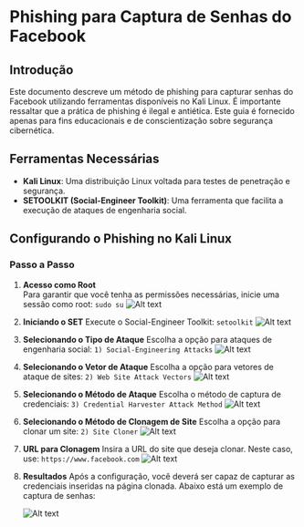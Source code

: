 # Phishing para Captura de Senhas do Facebook

## Introdução

Este documento descreve um método de phishing para capturar senhas do Facebook utilizando ferramentas disponíveis no Kali Linux. É importante ressaltar que a prática de phishing é ilegal e antiética. Este guia é fornecido apenas para fins educacionais e de conscientização sobre segurança cibernética.

## Ferramentas Necessárias

- **Kali Linux**: Uma distribuição Linux voltada para testes de penetração e segurança.
- **SETOOLKIT (Social-Engineer Toolkit)**: Uma ferramenta que facilita a execução de ataques de engenharia social.

## Configurando o Phishing no Kali Linux

### Passo a Passo

1. **Acesso como Root**  
   Para garantir que você tenha as permissões necessárias, inicie uma sessão como root:
   ```sudo su```
    ![Alt text](./img/1.png "Terminal mostrando o comando 'sudo su' para acesso como root no sistema.")

2. **Iniciando o SET**
    Execute o Social-Engineer Toolkit:
    ```setoolkit```
    ![Alt text](./img/2.png "Tela inicial do Social-Engineer Toolkit (SET) após a execução do comando 'setoolkit'.")

3. **Selecionando o Tipo de Ataque**
    Escolha a opção para ataques de engenharia social:
    ```1) Social-Engineering Attacks```
    ![Alt text](./img/3.png "Menu do SET com a opção '1) Social-Engineering Attacks' destacada para seleção de ataques de engenharia social.")

4. **Selecionando o Vetor de Ataque**
    Escolha a opção para vetores de ataque de sites:
    ```2) Web Site Attack Vectors```
    ![Alt text](./img/4.png "Menu do SET com a opção '2) Web Site Attack Vectors' selecionada para escolher vetores de ataque baseados em sites.")

5. **Selecionando o Método de Ataque**
    Escolha o método de captura de credenciais:
    ```3) Credential Harvester Attack Method```
    ![Alt text](./img/5.png  "Menu do SET mostrando a opção '3) Credential Harvester Attack Method' para captura de credenciais.")

6. **Selecionando o Método de Clonagem de Site**
    Escolha a opção para clonar um site:
    ```2) Site Cloner```
    ![Alt text](./img/6.png "Menu do SET com a opção '2) Site Cloner' destacada para clonar um site.")

7. **URL para Clonagem**
    Insira a URL do site que deseja clonar. Neste caso, use:
    ```https://www.facebook.com```
    ![Alt text](./img/7.png "Campo de entrada no SET onde o usuário insere a URL 'https://www.facebook.com' para clonar o site.")

8. **Resultados**
    Após a configuração, você deverá ser capaz de capturar as credenciais inseridas na página clonada. Abaixo está um exemplo de captura de senhas:

    ![Alt text](./img/8.png "Exemplo da página clonada do Facebook.")